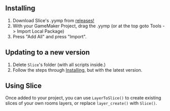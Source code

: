 ## Installing
1. Download Slice's .yymp from [releases!](https://github.com/tabularelf/Slice/releases)
2. With your GameMaker Project, drag the .yymp (or at the top goto Tools -> Import Local Package)
3. Press "Add All" and press "Import".

## Updating to a new version
1. Delete `Slice`'s folder (with all scripts inside.)
2. Follow the steps through [Installing](#installing), but with the latest version.

## Using Slice
Once added to your project, you can use `LayerToSlice()` to create existing slices of your own rooms layers, or replace `layer_create()` with `Slice()`.